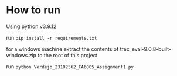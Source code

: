 # How to run

Using python v3.9.12

run `pip install -r requirements.txt` 

for a windows machine extract the contents of trec_eval-9.0.8-built-windows.zip to the root of this project

run `python Verdejo_23102562_CA6005_Assignment1.py`
